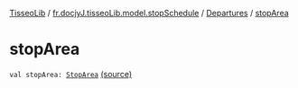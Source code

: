 [TisseoLib](../../index.md) / [fr.docjyJ.tisseoLib.model.stopSchedule](../index.md) / [Departures](index.md) / [stopArea](./stop-area.md)

# stopArea

`val stopArea: `[`StopArea`](../-stop-area/index.md) [(source)](https://github.com/docjyJ/TisseoLib/tree/master/src/main/kotlin/fr/docjyJ/tisseoLib/model/stopSchedule/Departures.kt#L14)